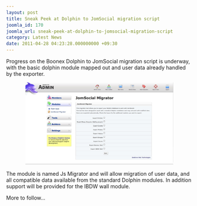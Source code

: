 ```yaml
---
layout: post
title: Sneak Peek at Dolphin to JomSocial migration script
joomla_id: 170
joomla_url: sneak-peek-at-dolphin-to-jomsocial-migration-script
category: Latest News
date: 2011-04-28 04:23:28.000000000 +09:30
---
```

<p>Progress on the Boonex Dolphin to JomSocial migration script is underway, with the basic dolphin module mapped out and user data already handled by the exporter.</p>
<p style="text-align: center;"><img src="images/jsmigrator.jpg" border="0" alt="http://www.deeemm.com/images/jsmigrator.jpg" title="http://www.deeemm.com/images/jsmigrator.jpg" width="400" height="222" /></p>
<p>The module is named Js Migrator and will allow migration of user data, and all compatible data available from the standard Dolphin modules. In addition support will be provided for the IBDW wall module.</p>
<p>More to follow...</p>
